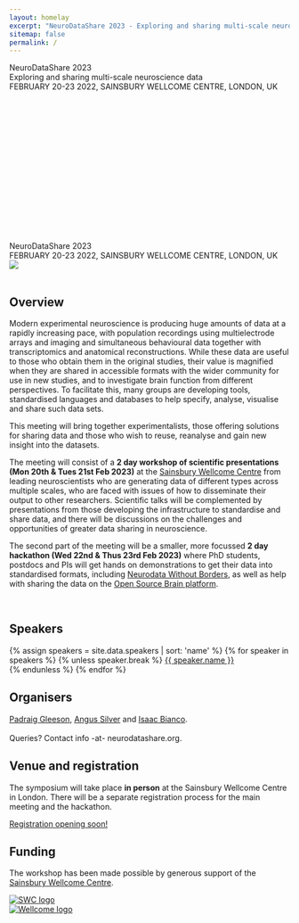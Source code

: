 ```yaml
---
layout: homelay
excerpt: "NeuroDataShare 2023 - Exploring and sharing multi-scale neuroscience data"
sitemap: false
permalink: /
---
```

<div class="col-sm-12 text-light d-none d-lg-block">
<div class="bg-image"
  style="
    background-image: url('{{ site.url }}{{ site.baseurl }}/images/osbmodels.png');
    background-size: 100%;
    background-repeat: no-repeat;
    height: 320px
  ">
<div class="titlebox">
<div class="bigtitle">
NeuroDataShare 2023 <br/>
Exploring and sharing multi-scale neuroscience data
</div>
FEBRUARY 20-23 2022, SAINSBURY WELLCOME CENTRE, LONDON, UK
</div>
</div>
</div>

<div class="col-sm-12 d-lg-none">
<div class="titlebox">
<div class="bigtitle">
NeuroDataShare 2023
</div>
FEBRUARY 20-23 2022, SAINSBURY WELLCOME CENTRE, LONDON, UK
</div>
<img src="{{ site.url }}{{ site.baseurl }}/images/osbmodels.png">
</div>

<div class="col-sm-9">
<br/>
<h2>Overview</h2>
  <p>
Modern experimental neuroscience is producing huge amounts of data at a rapidly increasing pace, with population recordings using multielectrode arrays and imaging and simultaneous behavioural data together with transcriptomics and anatomical reconstructions. While these data are useful to those who obtain them in the original studies, their value is magnified when they are shared in accessible formats with the wider community for use in new studies, and to investigate brain function from different perspectives. To facilitate this, many groups are developing tools, standardised languages and databases to help specify, analyse, visualise and share such data sets.</p>

<p>This meeting will bring together experimentalists, those offering solutions for sharing data and those who wish to reuse, reanalyse and gain new insight into the datasets.</p>


<p>The meeting will consist of a <b>2 day workshop of scientific presentations (Mon 20th & Tues 21st Feb 2023)</b> at the <a href="https://www.sainsburywellcome.org">Sainsbury Wellcome Centre</a> from leading neuroscientists who are generating data of different types across multiple scales, who are faced with issues of how to disseminate their output to other researchers. Scientific talks will be complemented by presentations from those developing the infrastructure to standardise and share data, and there will be discussions on the challenges and opportunities of greater data sharing in neuroscience.</p>

<p>The second part of the meeting will be a smaller, more focussed <b>2 day hackathon (Wed 22nd & Thus 23rd Feb 2023)</b> where PhD students, postdocs and PIs will get hands on demonstrations to get their data into standardised formats, including <a href="https://www.nwb.org/">Neurodata Without Borders</a>, as well as help with sharing the data on the <a href="https://www.v2.opensourcebrain.org/">Open Source Brain platform</a>.</p>

</div>

<div class="col-sm-3">
<br/>
<h2>Speakers</h2>
{% assign speakers = site.data.speakers | sort: 'name' %}
{% for speaker in speakers %}
{% unless speaker.break %}
<a href="{{ site.url }}{{ site.baseurl }}/speakers#{{ speaker.name }}">{{ speaker.name }}</a><br/>
{% endunless %}
{% endfor %}

<br/>
<h2>Organisers</h2>
<a href="https://v2.opensourcebrain.org/user/0103eaaf-6a34-4509-a025-14367a52aa2b">Padraig Gleeson</a>, 
<a href="http://silverlab.org/">Angus Silver</a> and <a href="http://zebrafishucl.org/bianco-lab">Isaac Bianco</a>.
<br/><br/>Queries? Contact info -at- neurodatashare.org.
<p></p>
</div>

<div class="col-sm-12">
<h2>Venue and registration</h2>
The symposium will take place <b>in person</b> at the Sainsbury Wellcome Centre in London. There will be a separate registration process for the main meeting and the hackathon. 
<p></p>

<p></p>
<div class="text-center">
<a class="btn btn-primary btn-lg" href="https://www.neurodatashare.org" role="button">Registration opening soon!</a>
</div>
<p></p>
</div>

<div class="col-sm-12">
<h2>Funding</h2>
<p>
The workshop has been made possible by generous support of the
<a href="http://www.sainsburywellcome.org"> Sainsbury Wellcome Centre</a>.
</p>
</div>

<div class="col-sm-6 text-center" id="sponsorid">
<a href="https://www.sainsburywellcome.org/">
<img src="{{ site.url }}{{ site.baseurl }}/images/swc_logo.svg" class="img-fluid" alt="SWC logo"></a>
</div>

<div class="col-sm-6 text-center" id="sponsorid">
<a href="https://www.wellcome.org/">
<img src="{{ site.url }}{{ site.baseurl }}/images/wellcome.png" class="img-fluid" alt="Wellcome logo"></a>
</div>

<div class="col-sm-12">
<p></p>
</div>
